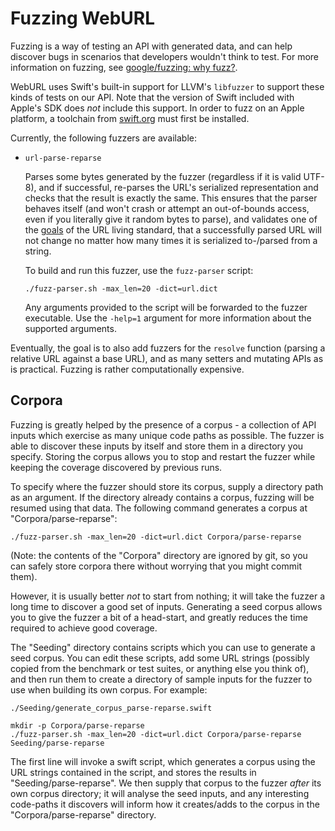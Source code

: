 # Fuzzing WebURL

Fuzzing is a way of testing an API with generated data, and can help discover bugs in scenarios that developers wouldn't think to test.
For more information on fuzzing, see [google/fuzzing: why fuzz?](https://github.com/google/fuzzing/blob/master/docs/why-fuzz.md).

WebURL uses Swift's built-in support for LLVM's `libfuzzer` to support these kinds of tests on our API. Note that the version of Swift
included with Apple's SDK does *not* include this support. In order to fuzz on an Apple platform, a toolchain from
[swift.org](https://swift.org/download/) must first be installed.

Currently, the following fuzzers are available:

- `url-parse-reparse`

  Parses some bytes generated by the fuzzer (regardless if it is valid UTF-8), and if successful, re-parses the URL's serialized
  representation and checks that the result is exactly the same. This ensures that the parser behaves itself (and won't crash or attempt
  an out-of-bounds access, even if you literally give it random bytes to parse), and validates one of the [goals](https://url.spec.whatwg.org/#goals)
  of the URL living standard, that a successfully parsed URL will not change no matter how many times it is serialized to-/parsed from a string.

  To build and run this fuzzer, use the `fuzz-parser` script:
  ```
  ./fuzz-parser.sh -max_len=20 -dict=url.dict
  ```
  
  Any arguments provided to the script will be forwarded to the fuzzer executable. Use the `-help=1` argument for more information
  about the supported arguments.

Eventually, the goal is to also add fuzzers for the `resolve` function (parsing a relative URL against a base URL), and as many setters and
mutating APIs as is practical. Fuzzing is rather computationally expensive.

## Corpora

Fuzzing is greatly helped by the presence of a corpus - a collection of API inputs which exercise as many unique code paths as possible.
The fuzzer is able to discover these inputs by itself and store them in a directory you specify. Storing the corpus allows you to stop
and restart the fuzzer while keeping the coverage discovered by previous runs.

To specify where the fuzzer should store its corpus, supply a directory path as an argument. If the directory already contains a corpus,
fuzzing will be resumed using that data. The following command generates a corpus at "Corpora/parse-reparse":

```
./fuzz-parser.sh -max_len=20 -dict=url.dict Corpora/parse-reparse
```

(Note: the contents of the "Corpora" directory are ignored by git, so you can safely store corpora there without worrying that you might commit them).

However, it is usually better _not_ to start from nothing; it will take the fuzzer a long time to discover a good set of inputs.
Generating a seed corpus allows you to give the fuzzer a bit of a head-start, and greatly reduces the time required to achieve good coverage.

The "Seeding" directory contains scripts which you can use to generate a seed corpus. You can edit these scripts, add some URL strings
(possibly copied from the benchmark or test suites, or anything else you think of), and then run them to create a directory of sample
inputs for the fuzzer to use when building its own corpus. For example:

```
./Seeding/generate_corpus_parse-reparse.swift

mkdir -p Corpora/parse-reparse
./fuzz-parser.sh -max_len=20 -dict=url.dict Corpora/parse-reparse Seeding/parse-reparse
```

The first line will invoke a swift script, which generates a corpus using the URL strings contained in the script, and stores the results in
"Seeding/parse-reparse". We then supply that corpus to the fuzzer _after_ its own corpus directory; it will analyse the seed inputs,
and any interesting code-paths it discovers will inform how it creates/adds to the corpus in the "Corpora/parse-reparse" directory.
